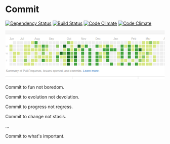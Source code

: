 Commit
======
[![Dependency Status](https://gemnasium.com/dkinzer/commit.svg)](https://gemnasium.com/dkinzer/commit)
[![Build Status](https://travis-ci.org/dkinzer/commit.png?branch=master)](https://travis-ci.org/dkinzer/commit)
[![Code Climate](https://codeclimate.com/github/dkinzer/commit.png)](https://codeclimate.com/github/dkinzer/commit)
[![Code Climate](https://codeclimate.com/github/dkinzer/commit/coverage.png)](https://codeclimate.com/github/dkinzer/commit)

![Commit Image](resource/commit.bmp)

Commit to fun not boredom.

Commit to evolution not devolution.

Commit to progress not regress.

Commit to change not stasis.

...

Commit to what's important.


